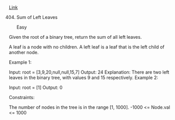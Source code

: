 [Link](https://leetcode.com/problems/sum-of-left-leaves/)

404. Sum of Left Leaves
     
     Easy
     
Given the root of a binary tree, return the sum of all left leaves.

A leaf is a node with no children. A left leaf is a leaf that is the left child of another node.

Example 1:


Input: root = [3,9,20,null,null,15,7]
Output: 24
Explanation: There are two left leaves in the binary tree, with values 9 and 15 respectively.
Example 2:

Input: root = [1]
Output: 0


Constraints:

The number of nodes in the tree is in the range [1, 1000].
-1000 <= Node.val <= 1000